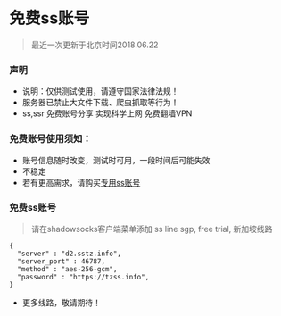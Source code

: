 # 免费ss账号
> 最近一次更新于北京时间2018.06.22

### 声明
- 说明：仅供测试使用，请遵守国家法律法规！
- 服务器已禁止大文件下载、爬虫抓取等行为！
- ss,ssr 免费账号分享 实现科学上网 免费翻墙VPN


### 免费账号使用须知：
- 账号信息随时改变，测试时可用，一段时间后可能失效
- 不稳定
- 若有更高需求，请购买[专用ss账号](https://tzss.info)

### 免费ss账号
> 请在shadowsocks客户端菜单添加
> ss line sgp, free trial, 新加坡线路
 
```
{
  "server" : "d2.sstz.info",
  "server_port" : 46787,
  "method" : "aes-256-gcm",
  "password" : "https://tzss.info",
}
```

- 更多线路，敬请期待！

















